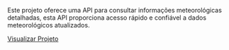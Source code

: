 <p>Este projeto oferece uma API para consultar informações meteorológicas detalhadas, esta API proporciona acesso rápido e confiável a dados meteorológicos atualizados.</p>

<a href="https://dev-gabrielalmeida.github.io/weather-javascript/">Visualizar Projeto</a>
